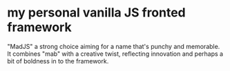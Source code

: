 
# my personal vanilla JS fronted framework

"MadJS" a strong choice aiming for a name that's punchy and memorable.
It combines "mab" with a creative twist, reflecting innovation and perhaps a bit of boldness in to the framework.

